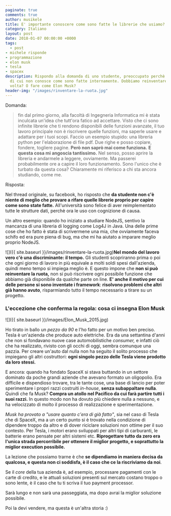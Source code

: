 ```yaml
---
paginate: true
comments: true
author: musikele
title: E' importante conoscere come sono fatte le librerie che usiamo?
category: Italiano
layout: post
date: 2018-01-07 00:00:00 +0000
tags:
  - post
- michele risponde
- programmazione
- elon musk
- tesla
- spacex
description: Rispondo alla domanda di uno studente, preoccupato perchè usa librerie
  di cui non conosce come sono fatte internamente. Dobbiamo reinventare la ruota ogni
  volta? O fare come Elon Musk?
header-img: "/images/rinventare-la-ruota.jpg"
---
```

Domanda: 

> fin dal primo giorno, alla facoltà di Ingegneria Informatica mi è stata inculcata un'idea che tutt'ora fatico ad accettare. Visto che ci sono infinite librerie che ti rendono disponibili delle funzioni avanzate, il tuo lavoro principale non è riscrivere quelle funzioni, ma saperle  usare e adattare per i tuoi scopi. Faccio un esempio stupido: una  libreria python per l'elaborazione di file pdf. Due righe e posso copiare, fondere, togliere pagine. **Però non saprò mai come funziona.** **E  questa cosa mi angoscia tantissimo.** Nel senso, posso aprire la libreria e  andarmele a leggere, ovviamente. Ma passerei probabilmente ore a capire il loro funzionamento. Sono l'unico che è turbato da questa cosa? Chiaramente mi riferisco a chi sta ancora studiando, come me.

Risposta:

Nel thread originale, su facebook, ho risposto che **da studente non c'è niente di meglio che provare a rifare quelle librerie proprio per capire come sono state fatte.** All'università sono felice di aver reimplementato tutte le strutture dati, perchè ora le uso con cognizione di causa. 

Un altro esempio: quando ho iniziato a studiare NodeJS, sentivo la mancanza di una libreria di logging come Log4J in Java. Una delle prime cose che ho fatto è stata di scrivermene una mia, che ovviamente faceva schifo ed era pure piena di bug, ma che mi ha aiutato a imparare meglio proprio NodeJS. 

![]({{ site.baseurl }}/images/rinventare-la-ruota.jpg)**Nel mondo del lavoro vero c'è una discriminante: il tempo.** Gli studenti scopriranno prima o poi che ogni giorno di lavoro in più equivale a molti soldi spesi dall'azienda, quindi meno tempo si impiega meglio è. E questo impone che **non si può reinventare la ruota,** non si può riscrivere ogni possibile funzione che abbiamo già disponibile da qualche parte on line. **E' anche il motivo per cui delle persone si sono inventate i framework**: **risolvono problemi che altri già hanno avuto**, risparmiando tutto il tempo necessario a tirare su un progetto. 

### L'eccezione che conferma la regola: cosa ci insegna Elon Musk

![]({{ site.baseurl }}/images/Elon_Musk_2015.jpg)

Ho tirato in ballo un _pezzo da 90_ e l'ho fatto per un motivo ben preciso. Tesla è un'azienda che produce auto elettriche. Era da una settantina d'anni che non si fondavano nuove case automobilistiche _consumer,_ e infatti ciò che ha realizzato, rivisto con gli occhi di oggi, sembra comunque una pazzia. Per creare un'auto dal nulla non ha seguito il solito processo che impiegano gli altri costruttori: **ogni singolo pezzo delle Tesla viene prodotto da loro stessi.**

E ancora: quando ha fondato SpaceX si stava buttando in un settore dominato da poche grandi aziende che avevano formato un oligopolio. Era difficile e dispendioso trovare, tra le tante cose, una base di lancio per poter sperimentare i propri razzi costruiti _in-house_, **senza subappaltare nulla**. Quindi che fa Musk? **Compra un atollo nel Pacifico da cui farà partire tutti i suoi razzi.** In questo modo non ha dovuto più chiedere nulla a nessuno, e ha velocizzato di molto il processo di realizzazione e sperimentazione. 

_Musk ha provato a "usare quanto c'era di già fatto"_, sia nel caso di Tesla che di SpaceX, ma a un certo punto si è trovato nella condizione di dipendere troppo da altro e di dover riciclare soluzioni non ottime per il suo contesto. Per Tesla, i motori erano sviluppati per altri tipi di carburanti, le batterie erano pensate per altri sistemi etc. **Riprogettare tutto da zero era l'unica strada percorribile per ottenere il miglior progetto, e soprattutto la miglior execution possibile.** 

La lezione che possiamo trarne è che **se dipendiamo in maniera decisa da qualcosa, e questa non ci soddisfa, è il caso che ce la riscriviamo da noi**. 

Se il _core_ della tua azienda è, ad esempio, processare pagamenti con le carte di credito, e le attuali soluzioni presenti sul mercato costano troppo o sono lente, è il caso che tu ti scriva il tuo payment processor. 

Sarà lungo e non sarà una passeggiata, ma dopo avrai la miglior soluzione possibile. 

Poi la devi vendere, ma questa è un'altra storia :)